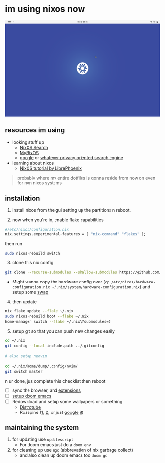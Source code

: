 # im using nixos now

![default nixos gnome screenshot i just took](https://github.com/GravityShark/nix/blob/83b2c1b262985569411d3a4c544031521a2099d3/assets/Screenshot%20from%202024-11-22%2018-46-39.png)

## resources im using

- looking stuff up
  - [NixOS Search](https://search.nixos.org)
  - [MyNixOS](https://mynixos.com/)
  - [google](https://www.google.com/) or [whatever privacy oriented search engine](https://search.brave.com)
- learning about nixos
  - [NixOS tutorial by LibrePhoenix](https://www.youtube.com/watch?v=6WLaNIlDW0M&list=PL_WcXIXdDWWpuypAEKzZF2b5PijTluxRG)

> probably where my entire dotfiles is gonna reside from now on
> even for non nixos systems

## installation

1. install nixos from the gui setting up the partitions n reboot.

2. now when you're in, enable flake capabilities

```nix
#/etc/nixos/configuration.nix
nix.settings.experimental-features = [ "nix-command" "flakes" ];
```
then run
```bash
sudo nixos-rebuild switch
```

3. clone this nix config

```bash
git clone --recurse-submodules --shallow-submodules https://github.com/GravityShark/nix.git ~/.nix
```

  - Might wanna copy the hardware config over (`cp /etc/nixos/hardware-configuration.nix ~/.nix/system/hardware-configuration.nix`) and setup some [swap](https://nixos.wiki/wiki/Swap)

4. then update

```bash
nix flake update --flake ~/.nix
sudo nixos-rebuild boot --flake ~/.nix
home-manager switch --flake ~/.nix\?submodules=1
```

5. setup git so that you can push new changes easily

```bash
cd ~/.nix
git config --local include.path ../.gitconfig

# also setup neovim

cd ~/.nix/home/dump/.config/nvim/
git switch master
```

n ur done, jus complete this checklist then reboot

- [ ] sync the browser, and [extensions](./home/dump/README.md)
- [ ] [setup doom emacs](./home/dump/README.md)
- [ ] Redownload and setup some wallpapers or something
  -  [Distrotube](https://gitlab.com/dwt1/wallpapers)
  -  Rosepine ([1](https://github.com/rose-pine/wallpapers), [2](https://wallhaven.cc/tag/162505), or just [google](https://www.google.com/search?q=rose+pine+wallpaper&tbs=imgo:1&udm=2) [it](https://duckduckgo.com/?t=h_&q=rose+pine+wallpaper&ia=images&iax=images))

## maintaining the system

1. for updating use `updatescript`
   - For doom emacs just do a `doom env`
3. for cleaning up use `ngc` (abbrevation of nix garbage collect)
   - and also clean up doom emacs too `doom gc`
